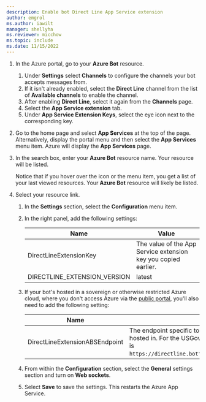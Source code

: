```yaml
---
description: Enable bot Direct Line App Service extension
author: emgrol
ms.author: iawilt
manager: shellyha
ms.reviewer: micchow
ms.topic: include
ms.date: 11/15/2022
---
```


1. In the Azure portal, go to your **Azure Bot** resource.
    1. Under **Settings** select **Channels** to configure the channels your bot accepts messages from.
    1. If it isn't already enabled, select the **Direct Line** channel from the list of **Available channels** to enable the channel.
    1. After enabling **Direct Line**, select it again from the **Channels** page.
    1. Select the **App Service extension** tab.
    1. Under **App Service Extension Keys**, select the eye icon next to the corresponding key.
1. Go to the home page and select **App Services** at the top of the page. Alternatively, display the portal menu and then select the **App Services** menu item. Azure will display the **App Services** page.
1. In the search box, enter your **Azure Bot** resource name. Your resource will be listed.

    Notice that if you hover over the icon or the menu item, you get a list of your last viewed resources. Your **Azure Bot** resource will likely be listed.

1. Select your resource link.
    1. In the **Settings** section, select the **Configuration** menu item.
    1. In the right panel, add the following settings:

        |Name|Value|
        |---|---|
        |DirectLineExtensionKey|The value of the App Service extension key you copied earlier.|
        |DIRECTLINE_EXTENSION_VERSION|latest|

    1. If your bot's hosted in a sovereign or otherwise restricted Azure cloud, where you don't access Azure via the [public portal](https://portal.azure.com), you'll also need to add the following setting:

        |Name|Value|
        |---|---|
        |DirectLineExtensionABSEndpoint|The endpoint specific to the Azure cloud your bot is hosted in. For the USGov cloud for example, the endpoint is `https://directline.botframework.azure.us/v3/extension`.|

    1. From within the **Configuration** section, select the **General** settings section and turn on **Web sockets**.
    1. Select **Save** to save the settings. This restarts the Azure App Service.
